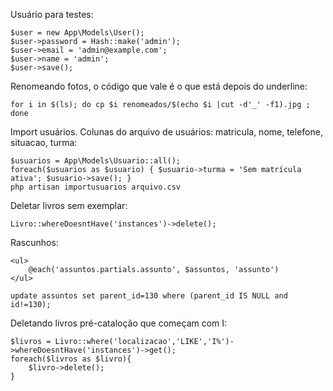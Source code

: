 Usuário para testes:

    $user = new App\Models\User();
    $user->password = Hash::make('admin');
    $user->email = 'admin@example.com';
    $user->name = 'admin';
    $user->save();

Renomeando fotos, o código que vale é o que está depois do underline:

    for i in $(ls); do cp $i renomeados/$(echo $i |cut -d'_' -f1).jpg ; done

Import usuários. Colunas do arquivo de usuários: matricula, nome, telefone, situacao, turma:


    $usuarios = App\Models\Usuario::all();
    foreach($usuarios as $usuario) { $usuario->turma = 'Sem matrícula ativa'; $usuario->save(); }  
    php artisan importusuarios arquivo.csv

Deletar livros sem exemplar:

    Livro::whereDoesntHave('instances')->delete();

Rascunhos:

    <ul>
        @each('assuntos.partials.assunto', $assuntos, 'assunto')
    </ul>

    update assuntos set parent_id=130 where (parent_id IS NULL and id!=130);

Deletando livros pré-cataloção que começam com I:

    $livros = Livro::where('localizacao','LIKE','I%')->whereDoesntHave('instances')->get();
    foreach($livros as $livro){
        $livro->delete();
    }
